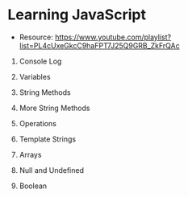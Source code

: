 # Learning JavaScript

- Resource: https://www.youtube.com/playlist?list=PL4cUxeGkcC9haFPT7J25Q9GRB_ZkFrQAc

1. Console Log

2. Variables

3. String Methods

4. More String Methods

5. Operations

6. Template Strings

7. Arrays

8. Null and Undefined

10. Boolean

